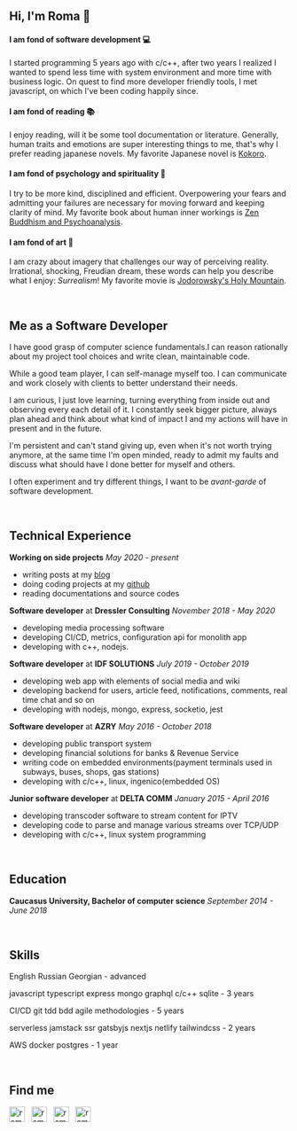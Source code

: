 ## Hi, I'm Roma 👋

#### I am fond of software development :computer:

I started programming 5 years ago with c/c++, after two years I realized I wanted to spend less time with system environment and more time with business logic.
On quest to find more developer friendly tools, I met javascript, on which I've been coding happily since.

#### I am fond of reading :books:

I enjoy reading, will it be some tool documentation or literature. Generally, human traits and emotions are super interesting things to me, that's why I prefer reading japanese novels. My favorite Japanese novel is [Kokoro](https://en.wikipedia.org/wiki/Kokoro).

#### I am fond of psychology and spirituality :evergreen_tree:

I try to be more kind, disciplined and efficient. Overpowering your fears and admitting your failures are necessary for moving forward and keeping clarity of mind. My favorite book about human inner workings is [Zen Buddhism and Psychoanalysis](https://www.goodreads.com/book/show/25493.Zen_Buddhism_and_Psychoanalysis).

#### I am fond of art :art:

I am crazy about imagery that challenges our way of perceiving reality. Irrational, shocking, Freudian dream, these words can help you describe what I enjoy: _Surrealism_! My favorite movie is [Jodorowsky's Holy Mountain](<https://en.wikipedia.org/wiki/The_Holy_Mountain_(1973_film)>).

<br/>

## Me as a Software Developer

I have good grasp of computer science fundamentals.I can reason rationally about my project tool choices and write clean, maintainable code. 

While a good team player, I can self-manage myself too. I can communicate and work closely with clients to better understand their needs. 

I am curious, I just love learning, turning everything from inside out and observing every each detail of it. I constantly seek bigger picture, always plan ahead and think about what kind of impact I and my actions will have in present and in the future. 

I'm persistent and can't stand giving up, even when it's not worth trying anymore, at the same time I'm open minded, ready to admit my faults and discuss what should have I done better for myself and others. 

I often experiment and try different things, I want to be _avant-garde_ of software development.

<br/>

## Technical Experience

**Working on side projects** _May 2020 - present_

- writing posts at my [blog](midnight.netlify.app)
- doing coding projects at my [github](github.com/romMidnight)
- reading documentations and source codes

**Software developer** at **Dressler Consulting** _November 2018 - May 2020_

- developing media processing software
- developing CI/CD, metrics, configuration api for monolith app
- developing with c++, nodejs.

**Software developer** at **IDF SOLUTIONS** _July 2019 - October 2019_

- developing web app with elements of social media and wiki
- developing backend for users, article feed, notifications, comments, real time chat and so on
- developing with nodejs, mongo, express, socketio, jest

**Software developer** at **AZRY** _May 2016 - October 2018_

- developing public transport system
- developing financial solutions for banks & Revenue Service
- writing code on embedded environments(payment terminals used in subways, buses, shops, gas stations)
- developing with c/c++, linux, ingenico(embedded OS)

**Junior software developer** at **DELTA COMM** _January 2015 - April 2016_

- developing transcoder software to stream content for IPTV
- developing code to parse and manage various streams over TCP/UDP
- developing with c/c++, linux system programming

<br/>

## Education

**Caucasus University, Bachelor of computer science** _September 2014 - June 2018_

<br/>

## Skills

English Russian Georgian - advanced

javascript typescript express mongo graphql c/c++ sqlite - 3 years

CI/CD git tdd bdd agile methodologies - 5 years

serverless jamstack ssr gatsbyjs nextjs netlify tailwindcss - 2 years

AWS docker postgres - 1 year

<br/>

## Find me

[<img alt="roma | gmail" width="28px" src="https://cdn.jsdelivr.net/npm/simple-icons@3.4.0/icons/gmail.svg"/>][mail]&nbsp;&nbsp;
[<img alt="roma | linkedin" width="28px" src="https://cdn.jsdelivr.net/npm/simple-icons@3.4.0/icons/linkedin.svg"/>][linkedin]&nbsp;&nbsp;
[<img alt="roma | github" width="28px" src="https://cdn.jsdelivr.net/npm/simple-icons@3.4.0/icons/github.svg"/>][github]&nbsp;&nbsp;
[<img alt="roma | blog" width="28px" src="https://cdn.jsdelivr.net/npm/simple-icons@3.4.0/icons/blogger.svg"/>][blog]

[blog]: https://midnight.netlify.app/
[github]: https://github.com/romMidnight
[linkedin]: https://www.linkedin.com/in/roma-margvelashvili/
[mail]: mailto:rmargve@gmail.com
